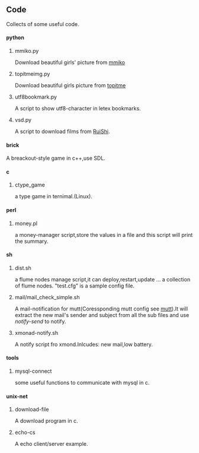 ## Code ##
Collects of some useful code.

#### python
1. mmiko.py

    Download beautiful girls' picture from [mmiko](http://www.mmiko.com/)
2. topitmeimg.py

    Download beautiful girls picture from [topitme](http://www.topit.me)
3. utf8bookmark.py

    A script to show utf8-character in letex bookmarks.
4. vsd.py

    A script to download films from [RuiShi](http://v.sharein.us).

#### brick
A breackout-style game in c++,use SDL.


#### c
1. ctype_game

    a type game in ternimal.(Linux).

#### perl
1. money.pl

    a money-manager script,store the values in a file and this script will print the summary.

#### sh
1. dist.sh
    
    a flume nodes manage script,it can deploy,restart,update ... a collection of flume nodes. "test.cfg" is a sample config file.

2. mail/mail_check_simple.sh

    A mail-notification for mutt(Coressponding mutt config see [mutt](https://github.com/hangyan/Config/tree/master/mail)).It will extract the new mail's sender and subject from all the sub files and use *notify-send* to notify.
    
3. xmonad-notify.sh
    
    A notify script fro xmond.Inlcudes: new mail,low battery.


#### tools
1. mysql-connect

    some useful functions to communicate with mysql in c.

#### unix-net
1. download-file

    A download program in c.

2. echo-cs
    
    A echo client/server example.

